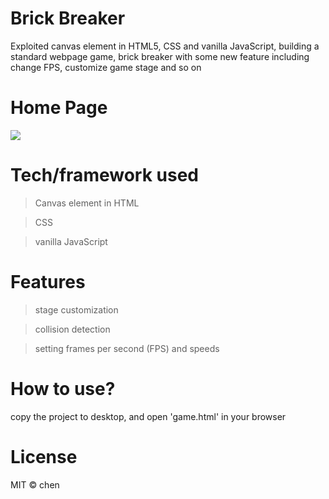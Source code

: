 # Brick Breaker
Exploited canvas element in HTML5, CSS and vanilla JavaScript, building a standard webpage game, brick breaker with some new feature including change FPS, customize game stage and so on

# Home Page
![](pictures/brick-breaker.gif)

# Tech/framework used
>Canvas element in HTML

>CSS

>vanilla JavaScript

# Features
>stage customization

>collision detection 

>setting frames per second (FPS) and speeds 

# How to use?
copy the project to desktop, and open 'game.html' in your browser

# License
MIT © chen

